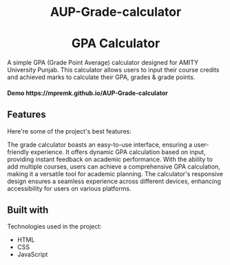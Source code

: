 <h1 align="center"id="Main title">AUP-Grade-calculator</h1>
<h1 align="center" id="title">GPA Calculator</h1>

<p id="description">A simple GPA (Grade Point Average) calculator designed for AMITY University Punjab. This calculator allows users to input their course credits and achieved marks to calculate their GPA, grades & grade points.</p>

<h4>Demo https://mpremk.github.io/AUP-Grade-calculator </h4>



  
  
<h2> Features</h2>

Here're some of the project's best features:

The grade calculator boasts an easy-to-use interface, ensuring a user-friendly experience. It offers dynamic GPA calculation based on input, providing instant feedback on academic performance. With the ability to add multiple courses, users can achieve a comprehensive GPA calculation, making it a versatile tool for academic planning. The calculator's responsive design ensures a seamless experience across different devices, enhancing accessibility for users on various platforms.


  
<h2>Built with</h2>

Technologies used in the project:

*   HTML
*   CSS
*   JavaScript
